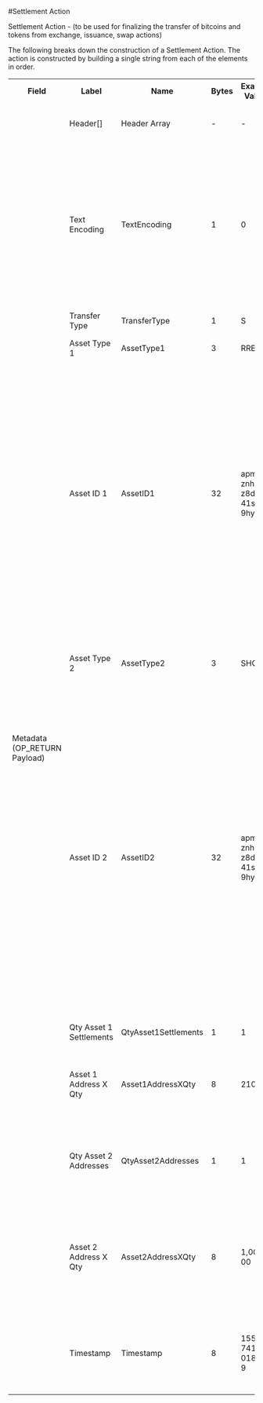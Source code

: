 
#Settlement Action

Settlement Action -  (to be used for finalizing the transfer of bitcoins and tokens from exchange, issuance, swap actions)

The following breaks down the construction of a Settlement Action. The action is constructed by building a single string from each of the elements in order.

<div class="ritz grid-container" dir="ltr">
    <table class="waffle" cellspacing="0" cellpadding="0" table-layout=fixed width=100%>
         <tr style='height:19px;'>
            <th style="width:6%" class="s0">Field</th>
               <th style="width:9%" class="s1">Label</th>
            <th style="width:9%" class="s1">Name</th>
            <th style="width:2%" class="s1">Bytes</th>
            <th style="width:29%" class="s1">Example Values</th>
            <th style="width:26%" class="s1">Comments</th>
            <th style="width:5%" class="s1">Data Type</th>
            <th style="width:14%" class="s2">Amendment Restrictions</th>
        </tr>
        <tr>
            <td class="s5" rowspan="12">Metadata (OP_RETURN Payload)</td>
            <td class="t6">Header[]</td>
            <td class="t6">Header Array</td>
            <td class="t6">-</td>
            <td class="t6">-</td>
            <td class="t6">Common header data for all messages</td>
            <td class="t6">Header</td>
            <td class="t7"></td>
        </tr>
                <tr>
            <td class="t10">Text Encoding</td>
            <td class="t10">TextEncoding</td>
            <td class="t10">1</td>
            <td class="t10" style="word-break:break-all">0</td>
            <td class="t10"> 0 = ASCII, 1 = UTF-8, 2 = UTF-16, 3 = Unicode.  Encoding applies to all 'text' data types. All 'string' types will always be encoded with ASCII.  Where string is selected, all fields will be ASCII.</td>
            <td class="t10">uint8</td>
            <td class="t11">Can be changed by Issuer or Operator at their discretion.</td>
        </tr>                <tr>
            <td class="t10">Transfer Type</td>
            <td class="t10">TransferType</td>
            <td class="t10">1</td>
            <td class="t10" style="word-break:break-all">S</td>
            <td class="t10">S - Send, E - Exchange, X - Swap</td>
            <td class="t10">string</td>
            <td class="t11"></td>
        </tr>                <tr>
            <td class="t10">Asset Type 1</td>
            <td class="t10">AssetType1</td>
            <td class="t10">3</td>
            <td class="t10" style="word-break:break-all">RRE</td>
            <td class="t10">eg. Share, Bond, Ticket</td>
            <td class="t10">string</td>
            <td class="t11"></td>
        </tr>                <tr>
            <td class="t10">Asset ID 1</td>
            <td class="t10">AssetID1</td>
            <td class="t10">32</td>
            <td class="t10" style="word-break:break-all">apm2qsznhks23z8d83u41s8019hyri3i</td>
            <td class="t10">Randomly generated base58 string.  Each Asset ID should be unique.  However, a Asset ID is always linked to a Contract that is identified by the public address of the Contract wallet. The Asset Type can be the leading bytes - a convention - to make it easy to identify that it is a token by humans. </td>
            <td class="t10">string</td>
            <td class="t11"></td>
        </tr>                <tr>
            <td class="t10">Asset Type 2</td>
            <td class="t10">AssetType2</td>
            <td class="t10">3</td>
            <td class="t10" style="word-break:break-all">SHC</td>
            <td class="t10">eg. Share, Bond, Ticket. NULL for Send and Exchange Response Type.</td>
            <td class="t10">string</td>
            <td class="t11"></td>
        </tr>                <tr>
            <td class="t10">Asset ID 2</td>
            <td class="t10">AssetID2</td>
            <td class="t10">32</td>
            <td class="t10" style="word-break:break-all">apm2qsznhks23z8d83u41s8019hyri3i</td>
            <td class="t10">Randomly generated base58 string.  Each Asset ID should be unique.  However, a Asset ID is always linked to a Contract that is identified by the public address of the Contract wallet. The Asset Type can be the leading bytes - a convention - to make it easy to identify that it is a token by humans.  NULL for Send and Exchange Response Type.</td>
            <td class="t10">string</td>
            <td class="t11"></td>
        </tr>                <tr>
            <td class="t10">Qty Asset 1 Settlements</td>
            <td class="t10">QtyAsset1Settlements</td>
            <td class="t10">1</td>
            <td class="t10" style="word-break:break-all">1</td>
            <td class="t10">Number of settlements for Asset 1.</td>
            <td class="t10">uint8</td>
            <td class="t11"></td>
        </tr>                <tr>
            <td class="t10">Asset 1 Address X Qty</td>
            <td class="t10">Asset1AddressXQty</td>
            <td class="t10">8</td>
            <td class="t10" style="word-break:break-all">21000</td>
            <td class="t10">The resulting token balance of Asset 1 for Address X. (X = Output Index)</td>
            <td class="t10">uint64</td>
            <td class="t11"></td>
        </tr>                <tr>
            <td class="t10">Qty Asset 2 Addresses</td>
            <td class="t10">QtyAsset2Addresses</td>
            <td class="t10">1</td>
            <td class="t10" style="word-break:break-all">1</td>
            <td class="t10">Number of settlements for Asset 1. NULL for Send and Exchange Response Type.</td>
            <td class="t10">uint8</td>
            <td class="t11"></td>
        </tr>                <tr>
            <td class="t10">Asset 2 Address X Qty</td>
            <td class="t10">Asset2AddressXQty</td>
            <td class="t10">8</td>
            <td class="t10" style="word-break:break-all">1,000,000</td>
            <td class="t10">The resulting token balance of Asset 2 for Address X. (X = Output Index) NULL for Send and Exchange Response Type.</td>
            <td class="t10">uint64</td>
            <td class="t11"></td>
        </tr>                <tr>
            <td class="t10">Timestamp</td>
            <td class="t10">Timestamp</td>
            <td class="t10">8</td>
            <td class="t10" style="word-break:break-all">1551767413250187179</td>
            <td class="t10">Timestamp in nanoseconds of when the smart contract created the action.</td>
            <td class="t10">timestamp</td>
            <td class="t11">Cannot be changed by issuer, operator. Smart contract controls.</td>
        </tr>
    </table>
</div>
